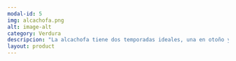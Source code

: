 ```yaml
---
modal-id: 5
img: alcachofa.png
alt: image-alt
category: Verdura
descripcion: "La alcachofa tiene dos temporadas ideales, una en otoño y otra en primavera, dependiendo del clima de la zona donde se produce. La planta puede vivir varios años y alcanzar hasta los 2 metros de altura, y es en su punta donde nacen las alcachofas."
layout: product
---
```

